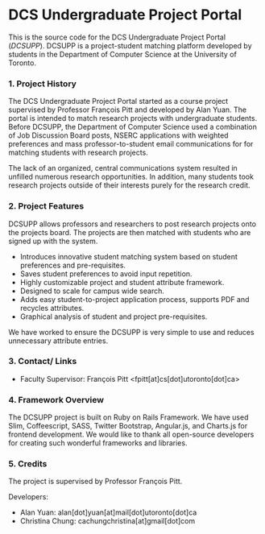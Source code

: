 # DCS Undergraduate Project Portal

This is the source code for the DCS Undergraduate Project Portal (_DCSUPP_). 
DCSUPP is a project-student matching platform developed by students in the 
Department of Computer Science at the University of Toronto.

### 1. Project History

The DCS Undergraduate Project Portal started as a course project supervised 
by Professor François Pitt and developed by Alan Yuan. The portal is intended 
to match research projects with undergraduate students. Before DCSUPP, the 
Department of Computer Science used a combination of Job Discussion 
Board posts, NSERC applications with weighted preferences and mass professor-to-student email communications for for matching students with research projects.

The lack of an organized, central communications system resulted in unfilled numerous research 
opportunities. In addition, many students 
took research projects outside of their interests purely for the research 
credit.

### 2. Project Features

DCSUPP allows professors and researchers to post research projects onto the 
projects board. The projects are then matched with students who are signed up 
with the system.

* Introduces innovative student matching system based on student preferences 
  and pre-requisites.
* Saves student preferences to avoid input repetition.
* Highly customizable project and student attribute framework.
* Designed to scale for campus wide search.
* Adds easy student-to-project application process, supports PDF and recycles 
  attributes.
* Graphical analysis of student and project pre-requisites.

We have worked to ensure the DCSUPP is very simple to use and reduces 
unnecessary attribute entries.

### 3. Contact/ Links

* Faculty Supervisor: François Pitt <fpitt[at]cs[dot]utoronto[dot]ca>


### 4. Framework Overview

The DCSUPP project is built on Ruby on Rails Framework. We have used Slim, 
Coffeescript, SASS, Twitter Bootstrap, Angular.js, and Charts.js for frontend 
development. We would like to thank all open-source developers for creating 
such wonderful frameworks and libraries.

### 5. Credits

The project is supervised by Professor François Pitt.

Developers:
* Alan Yuan: alan[dot]yuan[at]mail[dot]utoronto[dot]ca
* Christina Chung: cachungchristina[at]gmail[dot]com